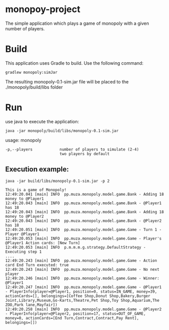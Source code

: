 monopoy-project
===============

The simple application which plays a game of monopoly with a given number of players.

# Build

This application uses Gradle to build. Use the following command: 
    
    gradlew monopoly:simJar
    
The resulting monopoly-0.1-sim.jar file will be placed to the ./monopoly/build/libs folder

# Run

use java to execute the application:

    java -jar monopoly/build/libs/monopoly-0.1-sim.jar

usage: monopoly
    
    -p,--players            number of players to simulate (2-4) 
                            two players by default
    
      
## Execution example:

    java -jar build/libs/monopoly-0.1-sim.jar -p 2

    This is a game of Monopoly!
    12:49:20.041 [main] INFO  pp.muza.monopoly.model.game.Bank - Adding 18 money to @Player1
    12:49:20.043 [main] INFO  pp.muza.monopoly.model.game.Bank - @Player1 has 18
    12:49:20.043 [main] INFO  pp.muza.monopoly.model.game.Bank - Adding 18 money to @Player2
    12:49:20.043 [main] INFO  pp.muza.monopoly.model.game.Bank - @Player2 has 18
    12:49:20.051 [main] INFO  pp.muza.monopoly.model.game.Game - Turn 1 - Player @Player1
    12:49:20.053 [main] INFO  pp.muza.monopoly.model.game.Game - Player's @Player1 Action cards: [New Turn]
    12:49:20.053 [main] INFO  p.m.m.m.g.strategy.DefaultStrategy - Executing step 1
    .... 
    12:49:20.243 [main] INFO  pp.muza.monopoly.model.game.Game - Action card End Turn executed: true
    12:49:20.243 [main] INFO  pp.muza.monopoly.model.game.Game - No next player
    12:49:20.246 [main] INFO  pp.muza.monopoly.model.game.Game - Winner: @Player1
    12:49:20.247 [main] INFO  pp.muza.monopoly.model.game.Game - @Player1 - PlayerInfo(player=@Player1, position=0, status=IN_GAME, money=39, actionCards=[], belongings=[Coffee Shop,Donut Shop,Bakery,Burger Joint,Library,Museum,Go-Karts,Theatre,Pet Shop,Toy Shop,Aquarium,The ZOO,Park lane,Mayfair])
    12:49:20.258 [main] INFO  pp.muza.monopoly.model.game.Game - @Player2 - PlayerInfo(player=@Player2, position=17, status=OUT_OF_GAME, money=0, actionCards=[End Turn,Contract,Contract,Pay Rent], belongings=[])


